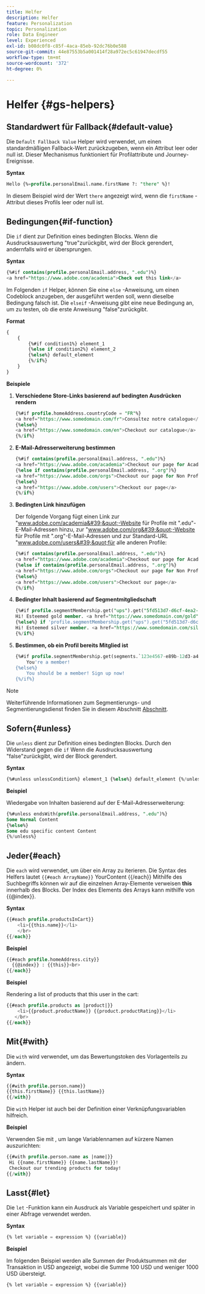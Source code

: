 ```yaml
---
title: Helfer
description: Helfer
feature: Personalization
topic: Personalization
role: Data Engineer
level: Experienced
exl-id: b08dc0f8-c85f-4aca-85eb-92dc76b0e588
source-git-commit: 44e87553b5a001414f28a972ec5c61947decdf55
workflow-type: tm+mt
source-wordcount: '372'
ht-degree: 0%

---
```


# Helfer {#gs-helpers}

## Standardwert für Fallback{#default-value}

Die `Default Fallback Value` Helper wird verwendet, um einen standardmäßigen Fallback-Wert zurückzugeben, wenn ein Attribut leer oder null ist. Dieser Mechanismus funktioniert für Profilattribute und Journey-Ereignisse.

**Syntax**

```sql
Hello {%=profile.personalEmail.name.firstName ?: "there" %}!
```

In diesem Beispiel wird der Wert `there` angezeigt wird, wenn die `firstName` -Attribut dieses Profils leer oder null ist.

## Bedingungen{#if-function}

Die `if` dient zur Definition eines bedingten Blocks.
Wenn die Ausdrucksauswertung &quot;true&quot;zurückgibt, wird der Block gerendert, andernfalls wird er übersprungen.

**Syntax**

```sql
{%#if contains(profile.personalEmail.address, ".edu")%}
<a href="https://www.adobe.com/academia">Check out this link</a>
```

Im Folgenden `if` Helper, können Sie eine `else` -Anweisung, um einen Codeblock anzugeben, der ausgeführt werden soll, wenn dieselbe Bedingung falsch ist.
Die `elseif` -Anweisung gibt eine neue Bedingung an, um zu testen, ob die erste Anweisung &quot;false&quot;zurückgibt.


**Format**

```sql
{
    {
        {%#if condition1%} element_1 
        {%else if condition2%} element_2 
        {%else%} default_element 
        {%/if%}
    }
}
```

**Beispiele**

1. **Verschiedene Store-Links basierend auf bedingten Ausdrücken rendern**

   ```sql
   {%#if profile.homeAddress.countryCode = "FR"%}
   <a href="https://www.somedomain.com/fr">Consultez notre catalogue</a>
   {%else%}
   <a href="https://www.somedomain.com/en">Checkout our catalogue</a>
   {%/if%}
   ```

1. **E-Mail-Adresserweiterung bestimmen**

   ```sql
   {%#if contains(profile.personalEmail.address, ".edu")%}
   <a href="https://www.adobe.com/academia">Checkout our page for Academia personals</a>
   {%else if contains(profile.personalEmail.address, ".org")%}
   <a href="https://www.adobe.com/orgs">Checkout our page for Non Profits</a>
   {%else%}
   <a href="https://www.adobe.com/users">Checkout our page</a>
   {%/if%}
   ```

1. **Bedingten Link hinzufügen**

   Der folgende Vorgang fügt einen Link zur &quot;www.adobe.com/academia&#39;&quot;-Website für Profile mit &quot;.edu&quot;-E-Mail-Adressen hinzu, zur &quot;www.adobe.com/org&#39;&quot;-Website für Profile mit &quot;.org&quot;-E-Mail-Adressen und zur Standard-URL &quot;www.adobe.com/users&#39;&quot;für alle anderen Profile:

   ```sql
   {%#if contains(profile.personalEmail.address, ".edu")%}
   <a href="https://www.adobe.com/academia">Checkout our page for Academia personals</a>
   {%else if contains(profile.personalEmail.address, ".org")%}
   <a href="https://www.adobe.com/orgs">Checkout our page for Non Profits</a>
   {%else%}
   <a href="https://www.adobe.com/users">Checkout our page</a>
   {%/if%}
   ```

1. **Bedingter Inhalt basierend auf Segmentmitgliedschaft**

   ```sql
   {%#if profile.segmentMembership.get("ups").get("5fd513d7-d6cf-4ea2-856a-585150041a8b").status = "existing"%}
   Hi! Esteemed gold member. <a href="https://www.somedomain.com/gold">Checkout your exclusive perks </a>
   {%else%} if 'profile.segmentMembership.get("ups").get("5fd513d7-d6cf-4ea2-856a-585150041a8c").status = "existing"'%}
   Hi! Esteemed silver member. <a href="https://www.somedomain.com/silver">Checkout your exclusive perks </a>
   {%/if%}
   ```

1. **Bestimmen, ob ein Profil bereits Mitglied ist**

   ```sql
   {%#if profile.segmentMembership.get(segments.`123e4567-e89b-12d3-a456-426614174000`.id)%}
       You're a member!
   {%else%}
       You should be a member! Sign up now!
   {%/if%}
   ```

>[!NOTE]
>
>Weiterführende Informationen zum Segmentierungs- und Segmentierungsdienst finden Sie in diesem Abschnitt [Abschnitt](../../segment/about-segments.md).


## Sofern{#unless}

Die `unless` dient zur Definition eines bedingten Blocks. Durch den Widerstand gegen die `if`  Wenn die Ausdrucksauswertung &quot;false&quot;zurückgibt, wird der Block gerendert.

**Syntax**

```sql
{%#unless unlessCondition%} element_1 {%else%} default_element {%/unless%}
```

**Beispiel**

Wiedergabe von Inhalten basierend auf der E-Mail-Adresserweiterung:

```sql
{%#unless endsWith(profile.personalEmail.address, ".edu")%}
Some Normal Content
{%else%}
Some edu specific content Content
{%/unless%}
```

## Jeder{#each}

Die `each` wird verwendet, um über ein Array zu iterieren.
Die Syntax des Helfers lautet ```{{#each ArrayName}}``` YourContent {{/each}}
Mithilfe des Suchbegriffs können wir auf die einzelnen Array-Elemente verweisen **this** innerhalb des Blocks. Der Index des Elements des Arrays kann mithilfe von {{@index}}.

**Syntax**

```sql
{{#each profile.productsInCart}}
    <li>{{this.name}}</li>
    </br>
{{/each}}
```

**Beispiel**

```sql
{{#each profile.homeAddress.city}}
  {{@index}} : {{this}}<br>
{{/each}}
```

**Beispiel**

Rendering a list of products that this user in the cart:

```sql
{{#each profile.products as |product|}}
    <li>{{product.productName}} {{product.productRating}}</li>
   </br>
{{/each}}
```

## Mit{#with}

Die `with` wird verwendet, um das Bewertungstoken des Vorlagenteils zu ändern.

**Syntax**

```sql
{{#with profile.person.name}}
{{this.firstName}} {{this.lastName}}
{{/with}}
```

Die `with` Helper ist auch bei der Definition einer Verknüpfungsvariablen hilfreich.

**Beispiel**

Verwenden Sie mit , um lange Variablennamen auf kürzere Namen auszurichten:

```sql
{{#with profile.person.name as |name|}}
 Hi {{name.firstName}} {{name.lastName}}!
 Checkout our trending products for today!
{{/with}}
```

## Lasst{#let}

Die `let` -Funktion kann ein Ausdruck als Variable gespeichert und später in einer Abfrage verwendet werden.

**Syntax**

```sql
{% let variable = expression %} {{variable}}
```

**Beispiel**

Im folgenden Beispiel werden alle Summen der Produktsummen mit der Transaktion in USD angezeigt, wobei die Summe 100 USD und weniger 1000 USD übersteigt.

```sql
{% let variable = expression %} {{variable}}
```

